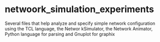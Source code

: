 netwoork_simulation_experiments
===============================
Several files that help analyze and specify simple network configuration using the TCL language, the Networ kSimulator, the Network Animator, Python language for parsing and Gnuplot for graphix
